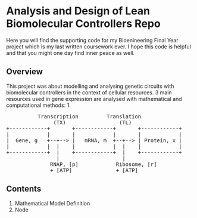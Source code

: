 # Analysis and Design of Lean Biomolecular Controllers Repo
Here you will find the supporting code for my Bioenineering Final Year project which is my last written coursework ever. I hope this code is helpful and that you might one day find inner peace as well.

## Overview
This project was about modelling and analysing genetic circuits with biomolecular controllers in the context of cellular resources. 3 main resources used in gene expression are analysed with mathematical and computational methods:
1. 

<pre>
          Transcription         Translation  
               (TX)                 (TL)  
+------------+       +------------+       +------------+  
|            |       |            |       |            |  
|  Gene, g   +--+--> |   mRNA, m  +--+--> | Protein, x |  
|            |  |    |            |  |    |            |  
+------------+  |    +------------+  |    +------------+  
                |                    |  
              RNAP, [p]            Ribosome, [r]  
              + [ATP]              + [ATP]  
</pre>

## Contents
1. Mathematical Model Definition
2. Node 
